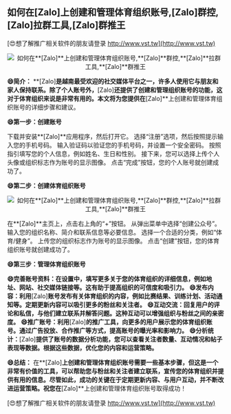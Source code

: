 ## **如何在**[Zalo]**上创建和管理体育组织账号,**[Zalo]**群控,**[Zalo]**拉群工具,**[Zalo]**群推王**

[😍想了解推广相关软件的朋友请登录 http://www.vst.tw](http://www.vst.tw)

 <center><img src="https://vst.tw/MP4/tuiguang/png/1.png" alt="如何在**[Zalo]**上创建和管理体育组织账号,**[Zalo]**群控,**[Zalo]**拉群工具,**[Zalo]**群推王"></center>

**😄简介：**
**[Zalo]**是越南最受欢迎的社交媒体平台之一，许多人使用它与朋友和家人保持联系。除了个人账号外，**[Zalo]**还提供了创建和管理组织账号的功能，这对于体育组织来说是非常有用的。本文将为您提供在**[Zalo]**上创建和管理体育组织账号的详细步骤和建议。

**😄第一步：创建账号**

下载并安装**[Zalo]**应用程序，然后打开它。
选择“注册”选项，然后按照提示输入您的手机号码。
输入验证码以验证您的手机号码，并设置一个安全密码。
按照指引填写您的个人信息，例如姓名、生日和性别。
接下来，您可以选择上传个人头像或组织标志作为账号的显示图像。
点击“完成”按钮，您的个人账号就创建成功了。

**😄第二步：创建体育组织账号**

 <center><img src="https://vst.tw/MP4/tuiguang/png/1.png" alt="如何在**[Zalo]**上创建和管理体育组织账号,**[Zalo]**群控,**[Zalo]**拉群工具,**[Zalo]**群推王"></center>

在**[Zalo]**主页上，点击右上角的“+”按钮。
从弹出菜单中选择“创建公众号”。
输入您的组织名称、简介和联系信息等必要信息。
选择一个合适的分类，例如“体育/健身”。
上传您的组织标志作为账号的显示图像。
点击“创建”按钮，您的体育组织账号就创建成功了。

**😄第三步：管理体育组织账号**

**😄完善账号资料：在设置中，填写更多关于您的体育组织的详细信息，例如地址、网站、社交媒体链接等。这有助于提高组织的可信度和吸引力。**
**😄发布内容：利用**[Zalo]**账号发布有关体育组织的内容，例如比赛结果、训练计划、活动通知等。定期更新内容可以吸引更多的粉丝和关注者。**
**😄互动交流：回复用户的评论和私信，与他们建立联系并解答问题。这种互动可以增强组织与粉丝之间的亲密度。**
**😄推广账号：利用**[Zalo]**的推广工具，向更多的用户展示您的体育组织账号。通过广告投放、合作推广等方式，提高账号的曝光率和影响力。**
**😄分析统计：**[Zalo]**提供了账号的数据分析功能，您可以查看关注者数量、互动情况和帖子表现等数据。根据这些数据，优化您的内容和运营策略。**

**😄总结：**
在**[Zalo]**上创建和管理体育组织账号需要一些基本步骤，但这是一个非常有价值的工具，可以帮助您与粉丝和关注者建立联系，宣传您的体育组织并提供有用的信息。尽管如此，成功的关键在于定期更新内容、与用户互动，并不断改进运营策略。祝您在**[Zalo]**上创建和管理体育组织账号取得成功！

[😍想了解推广相关软件的朋友请登录 http://www.vst.tw](http://www.vst.tw)



